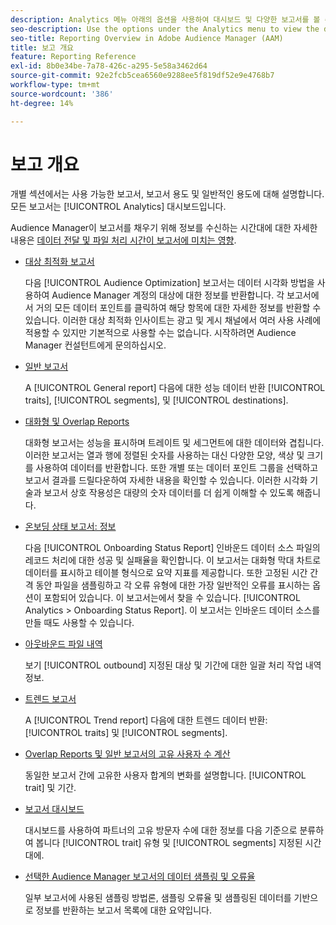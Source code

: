 ```yaml
---
description: Analytics 메뉴 아래의 옵션을 사용하여 대시보드 및 다양한 보고서를 볼 수 있습니다.
seo-description: Use the options under the Analytics menu to view the dashboard and various reports in Adobe Audience Manager (AAM).
seo-title: Reporting Overview in Adobe Audience Manager (AAM)
title: 보고 개요
feature: Reporting Reference
exl-id: 8b0e34be-7a78-426c-a295-5e58a3462d64
source-git-commit: 92e2fcb5cea6560e9288ee5f819df52e9e4768b7
workflow-type: tm+mt
source-wordcount: '386'
ht-degree: 14%

---
```


# 보고 개요

개별 섹션에서는 사용 가능한 보고서, 보고서 용도 및 일반적인 용도에 대해 설명합니다. 모든 보고서는 [!UICONTROL Analytics] 대시보드입니다.

Audience Manager이 보고서를 채우기 위해 정보를 수신하는 시간대에 대한 자세한 내용은 [데이터 전달 및 파일 처리 시간이 보고서에 미치는 영향](/help/using/reference/reporting-file-transfer-timeframe.md).

* [대상 최적화 보고서](/help/using/reporting/audience-optimization-reports/audience-optimization-reports.md)

   다음 [!UICONTROL Audience Optimization] 보고서는 데이터 시각화 방법을 사용하여 Audience Manager 계정의 대상에 대한 정보를 반환합니다. 각 보고서에서 거의 모든 데이터 포인트를 클릭하여 해당 항목에 대한 자세한 정보를 반환할 수 있습니다. 이러한 대상 최적화 인사이트는 광고 및 게시 채널에서 여러 사용 사례에 적용할 수 있지만 기본적으로 사용할 수는 없습니다. 시작하려면 Audience Manager 컨설턴트에게 문의하십시오.

* [일반 보고서](/help/using/reporting/general-reports.md)

   A [!UICONTROL General report] 다음에 대한 성능 데이터 반환 [!UICONTROL traits], [!UICONTROL segments], 및 [!UICONTROL destinations].

* [대화형 및 Overlap Reports](/help/using/reporting/dynamic-reports/dynamic-reports.md)

   대화형 보고서는 성능을 표시하며 트레이트 및 세그먼트에 대한 데이터와 겹칩니다. 이러한 보고서는 열과 행에 정렬된 숫자를 사용하는 대신 다양한 모양, 색상 및 크기를 사용하여 데이터를 반환합니다. 또한 개별 또는 데이터 포인트 그룹을 선택하고 보고서 결과를 드릴다운하여 자세한 내용을 확인할 수 있습니다. 이러한 시각화 기술과 보고서 상호 작용성은 대량의 숫자 데이터를 더 쉽게 이해할 수 있도록 해줍니다.

* [온보딩 상태 보고서: 정보](/help/using/reporting/onboarding-status-report.md)

   다음 [!UICONTROL Onboarding Status Report] 인바운드 데이터 소스 파일의 레코드 처리에 대한 성공 및 실패율을 확인합니다. 이 보고서는 대화형 막대 차트로 데이터를 표시하고 테이블 형식으로 요약 지표를 제공합니다. 또한 고정된 시간 간격 동안 파일을 샘플링하고 각 오류 유형에 대한 가장 일반적인 오류를 표시하는 옵션이 포함되어 있습니다. 이 보고서는에서 찾을 수 있습니다. [!UICONTROL Analytics > Onboarding Status Report]. 이 보고서는 인바운드 데이터 소스를 만들 때도 사용할 수 있습니다.

* [아웃바운드 파일 내역](/help/using/reporting/outbound-history-report.md)

   보기 [!UICONTROL outbound] 지정된 대상 및 기간에 대한 일괄 처리 작업 내역 정보.

* [트렌드 보고서](/help/using/reporting/trend-reports.md)

   A [!UICONTROL Trend report] 다음에 대한 트렌드 데이터 반환: [!UICONTROL traits] 및 [!UICONTROL segments].

* [Overlap Reports 및 일반 보고서의 고유 사용자 수 계산](/help/using/reporting/unique-user-counts.md)

   동일한 보고서 간에 고유한 사용자 합계의 변화를 설명합니다. [!UICONTROL trait] 및 기간.

* [보고서 대시보드](/help/using/reporting/trend-reports.md)

   대시보드를 사용하여 파트너의 고유 방문자 수에 대한 정보를 다음 기준으로 분류하여 봅니다 [!UICONTROL trait] 유형 및 [!UICONTROL segments] 지정된 시간대에.

* [선택한 Audience Manager 보고서의 데이터 샘플링 및 오류율](/help/using/reporting/report-sampling.md)

   일부 보고서에 사용된 샘플링 방법론, 샘플링 오류율 및 샘플링된 데이터를 기반으로 정보를 반환하는 보고서 목록에 대한 요약입니다.
